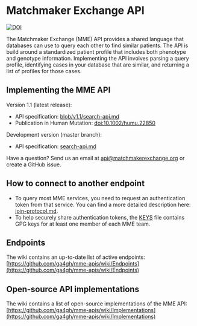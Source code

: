 # Matchmaker Exchange API

[![DOI](https://zenodo.org/badge/doi/10.5281/zenodo.17235.svg)](http://dx.doi.org/10.5281/zenodo.17235)

The Matchmaker Exchange (MME) API provides a shared language that databases can use to query each other to find similar patients. The API is build around a standardized patient profile that includes both phenotype and genotype information. Implementing the API involves parsing a query profile, identifying cases in your database that are similar, and returning a list of profiles for those cases.

## Implementing the MME API

Version 1.1 (latest release): 
* API specification: [blob/v1.1/search-api.md](https://github.com/ga4gh/mme-apis/blob/v1.1/search-api.md)
* Publication in Human Mutation: [doi:10.1002/humu.22850](http://dx.doi.org/10.1002/humu.22850)

Development version (master branch):
* API specification: [search-api.md](search-api.md)

Have a question? Send us an email at api@matchmakerexchange.org or create a GitHub issue.

## How to connect to another endpoint
* To query most MME services, you need to request an authentication token from that service. You can find a more detailed description here: [join-protocol.md](join-protocol.md).
* To help securely share authentication tokens, the [KEYS](KEYS) file contains GPG keys for at least one member of each MME team.

## Endpoints
The wiki contains an up-to-date list of active endpoints: [https://github.com/ga4gh/mme-apis/wiki/Endpoints](https://github.com/ga4gh/mme-apis/wiki/Endpoints)

## Open-source API implementations
The wiki contains a list of open-source implementations of the MME API: [https://github.com/ga4gh/mme-apis/wiki/Implementations](https://github.com/ga4gh/mme-apis/wiki/Implementations)
